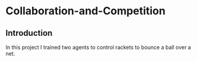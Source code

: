# Collaboration-and-Competition

## Introduction

In this project I trained two agents to control rackets to bounce a ball over a net.

